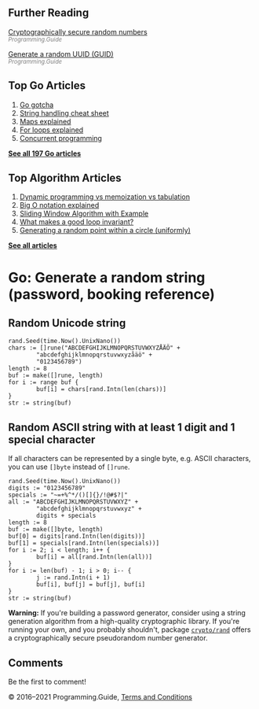 <span class="underline"></span>

<span class="underline"></span>

## Further Reading

[Cryptographically secure random numbers](crypto-rand-int.html)  
<span style="color: grey; font-style: italic; font-size: smaller">Programming.Guide</span>

[Generate a random UUID (GUID)](generate-uuid-guid.html)  
<span style="color: grey; font-style: italic; font-size: smaller">Programming.Guide</span>

## Top Go Articles

1.  [Go gotcha](go-gotcha.html)
2.  [String handling cheat sheet](string-functions-reference-cheat-sheet.html)
3.  [Maps explained](maps-explained.html)
4.  [For loops explained](for-loop.html)
5.  [Concurrent programming](go-concurrency-tutorial.html)

[**See all 197 Go articles**](index.html)

<span class="underline"></span>

## Top Algorithm Articles

1.  [Dynamic programming vs memoization vs tabulation](../dynamic-programming-vs-memoization-vs-tabulation.html)
2.  [Big O notation explained](../big-o-notation-explained.html)
3.  [Sliding Window Algorithm with Example](../sliding-window-example.html)
4.  [What makes a good loop invariant?](../what-makes-a-good-loop-invariant.html)
5.  [Generating a random point within a circle (uniformly)](../random-point-within-circle.html)

[**See all articles**](../index.html)

# Go: Generate a random string (password, booking reference)

## Random Unicode string

    rand.Seed(time.Now().UnixNano())
    chars := []rune("ABCDEFGHIJKLMNOPQRSTUVWXYZÅÄÖ" +
            "abcdefghijklmnopqrstuvwxyzåäö" +
            "0123456789")
    length := 8
    buf := make([]rune, length)
    for i := range buf {
            buf[i] = chars[rand.Intn(len(chars))]
    }
    str := string(buf)

## Random ASCII string with at least 1 digit and 1 special character

If all characters can be represented by a single byte, e.g. ASCII characters, you can use `[]byte` instead of `[]rune`.

    rand.Seed(time.Now().UnixNano())
    digits := "0123456789"
    specials := "~=+%^*/()[]{}/!@#$?|"
    all := "ABCDEFGHIJKLMNOPQRSTUVWXYZ" +
            "abcdefghijklmnopqrstuvwxyz" +
            digits + specials
    length := 8
    buf := make([]byte, length)
    buf[0] = digits[rand.Intn(len(digits))]
    buf[1] = specials[rand.Intn(len(specials))]
    for i := 2; i < length; i++ {
            buf[i] = all[rand.Intn(len(all))]
    }
    for i := len(buf) - 1; i > 0; i-- {
            j := rand.Intn(i + 1)
            buf[i], buf[j] = buf[j], buf[i]
    }
    str := string(buf)

**Warning:** If you're building a password generator, consider using a string generation algorithm from a high-quality cryptographic library. If you're running your own, and you probably shouldn't, package [`crypto/rand`](https://golang.org/pkg/crypto/rand/) offers a cryptographically secure pseudorandom number generator.

## Comments

Be the first to comment!

© 2016–2021 Programming.Guide, [Terms and Conditions](../terms-and-conditions.html)
